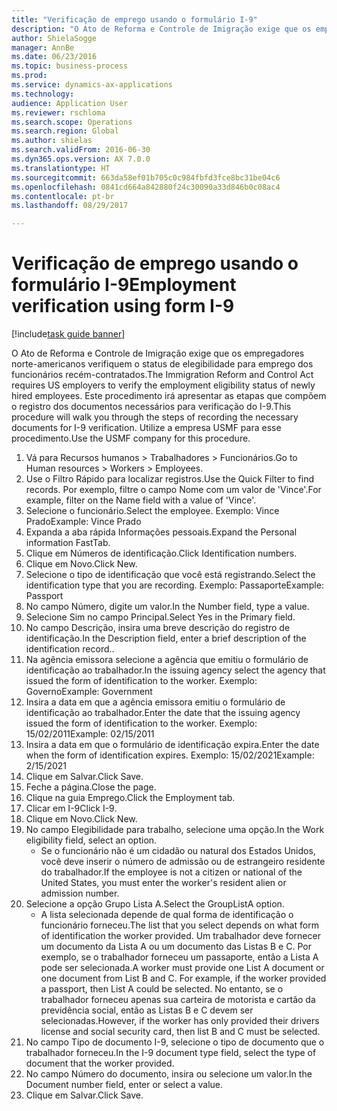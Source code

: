 ```yaml
--- 
title: "Verificação de emprego usando o formulário I-9"
description: "O Ato de Reforma e Controle de Imigração exige que os empregadores norte-americanos verifiquem o status de elegibilidade para emprego dos funcionários recém-contratados."
author: ShielaSogge
manager: AnnBe
ms.date: 06/23/2016
ms.topic: business-process
ms.prod: 
ms.service: dynamics-ax-applications
ms.technology: 
audience: Application User
ms.reviewer: rschloma
ms.search.scope: Operations
ms.search.region: Global
ms.author: shielas
ms.search.validFrom: 2016-06-30
ms.dyn365.ops.version: AX 7.0.0
ms.translationtype: HT
ms.sourcegitcommit: 663da58ef01b705c0c984fbfd3fce8bc31be04c6
ms.openlocfilehash: 0841cd664a842880f24c30090a33d846b0c08ac4
ms.contentlocale: pt-br
ms.lasthandoff: 08/29/2017

---
```

# <a name="employment-verification-using-form-i-9"></a><span data-ttu-id="9631a-103">Verificação de emprego usando o formulário I-9</span><span class="sxs-lookup"><span data-stu-id="9631a-103">Employment verification using form I-9</span></span>

[!include[task guide banner](../../../includes/task-guide-banner.md)]

<span data-ttu-id="9631a-104">O Ato de Reforma e Controle de Imigração exige que os empregadores norte-americanos verifiquem o status de elegibilidade para emprego dos funcionários recém-contratados.</span><span class="sxs-lookup"><span data-stu-id="9631a-104">The Immigration Reform and Control Act requires US employers to verify the employment eligibility status of newly hired employees.</span></span> <span data-ttu-id="9631a-105">Este procedimento irá apresentar as etapas que compõem o registro dos documentos necessários para verificação do I-9.</span><span class="sxs-lookup"><span data-stu-id="9631a-105">This procedure will walk you through the steps of recording the necessary documents for I-9 verification.</span></span> <span data-ttu-id="9631a-106">Utilize a empresa USMF para esse procedimento.</span><span class="sxs-lookup"><span data-stu-id="9631a-106">Use the USMF company for this procedure.</span></span>

1. <span data-ttu-id="9631a-107">Vá para Recursos humanos > Trabalhadores > Funcionários.</span><span class="sxs-lookup"><span data-stu-id="9631a-107">Go to Human resources > Workers > Employees.</span></span>
2. <span data-ttu-id="9631a-108">Use o Filtro Rápido para localizar registros.</span><span class="sxs-lookup"><span data-stu-id="9631a-108">Use the Quick Filter to find records.</span></span> <span data-ttu-id="9631a-109">Por exemplo, filtre o campo Nome com um valor de 'Vince'.</span><span class="sxs-lookup"><span data-stu-id="9631a-109">For example, filter on the Name field with a value of 'Vince'.</span></span>
3. <span data-ttu-id="9631a-110">Selecione o funcionário.</span><span class="sxs-lookup"><span data-stu-id="9631a-110">Select the employee.</span></span> <span data-ttu-id="9631a-111">Exemplo: Vince Prado</span><span class="sxs-lookup"><span data-stu-id="9631a-111">Example: Vince Prado</span></span>
4. <span data-ttu-id="9631a-112">Expanda a aba rápida Informações pessoais.</span><span class="sxs-lookup"><span data-stu-id="9631a-112">Expand the Personal information FastTab.</span></span>
5. <span data-ttu-id="9631a-113">Clique em Números de identificação.</span><span class="sxs-lookup"><span data-stu-id="9631a-113">Click Identification numbers.</span></span>
6. <span data-ttu-id="9631a-114">Clique em Novo.</span><span class="sxs-lookup"><span data-stu-id="9631a-114">Click New.</span></span>
7. <span data-ttu-id="9631a-115">Selecione o tipo de identificação que você está registrando.</span><span class="sxs-lookup"><span data-stu-id="9631a-115">Select the identification type that you are recording.</span></span> <span data-ttu-id="9631a-116">Exemplo: Passaporte</span><span class="sxs-lookup"><span data-stu-id="9631a-116">Example: Passport</span></span>
8. <span data-ttu-id="9631a-117">No campo Número, digite um valor.</span><span class="sxs-lookup"><span data-stu-id="9631a-117">In the Number field, type a value.</span></span>
9. <span data-ttu-id="9631a-118">Selecione Sim no campo Principal.</span><span class="sxs-lookup"><span data-stu-id="9631a-118">Select Yes in the Primary field.</span></span>
10. <span data-ttu-id="9631a-119">No campo Descrição, insira uma breve descrição do registro de identificação.</span><span class="sxs-lookup"><span data-stu-id="9631a-119">In the Description field, enter a brief description of the identification record..</span></span>
11. <span data-ttu-id="9631a-120">Na agência emissora selecione a agência que emitiu o formulário de identificação ao trabalhador.</span><span class="sxs-lookup"><span data-stu-id="9631a-120">In the issuing agency select the agency that issued the form of identification to the worker.</span></span> <span data-ttu-id="9631a-121">Exemplo: Governo</span><span class="sxs-lookup"><span data-stu-id="9631a-121">Example: Government</span></span>
12. <span data-ttu-id="9631a-122">Insira a data em que a agência emissora emitiu o formulário de identificação ao trabalhador.</span><span class="sxs-lookup"><span data-stu-id="9631a-122">Enter the date that the issuing agency issued the form of identification to the worker.</span></span> <span data-ttu-id="9631a-123">Exemplo: 15/02/2011</span><span class="sxs-lookup"><span data-stu-id="9631a-123">Example: 02/15/2011</span></span>
13. <span data-ttu-id="9631a-124">Insira a data em que o formulário de identificação expira.</span><span class="sxs-lookup"><span data-stu-id="9631a-124">Enter the date when the form of identification expires.</span></span> <span data-ttu-id="9631a-125">Exemplo: 15/02/2021</span><span class="sxs-lookup"><span data-stu-id="9631a-125">Example: 2/15/2021</span></span>
14. <span data-ttu-id="9631a-126">Clique em Salvar.</span><span class="sxs-lookup"><span data-stu-id="9631a-126">Click Save.</span></span>
15. <span data-ttu-id="9631a-127">Feche a página.</span><span class="sxs-lookup"><span data-stu-id="9631a-127">Close the page.</span></span>
16. <span data-ttu-id="9631a-128">Clique na guia Emprego.</span><span class="sxs-lookup"><span data-stu-id="9631a-128">Click the Employment tab.</span></span>
17. <span data-ttu-id="9631a-129">Clicar em I-9</span><span class="sxs-lookup"><span data-stu-id="9631a-129">Click I-9.</span></span>
18. <span data-ttu-id="9631a-130">Clique em Novo.</span><span class="sxs-lookup"><span data-stu-id="9631a-130">Click New.</span></span>
19. <span data-ttu-id="9631a-131">No campo Elegibilidade para trabalho, selecione uma opção.</span><span class="sxs-lookup"><span data-stu-id="9631a-131">In the Work eligibility field, select an option.</span></span>
    * <span data-ttu-id="9631a-132">Se o funcionário não é um cidadão ou natural dos Estados Unidos, você deve inserir o número de admissão ou de estrangeiro residente do trabalhador.</span><span class="sxs-lookup"><span data-stu-id="9631a-132">If the employee is not a citizen or national of the United States, you must enter the worker's resident alien or admission number.</span></span>  
20. <span data-ttu-id="9631a-133">Selecione a opção Grupo Lista A.</span><span class="sxs-lookup"><span data-stu-id="9631a-133">Select the GroupListA option.</span></span>
    * <span data-ttu-id="9631a-134">A lista selecionada depende de qual forma de identificação o funcionário forneceu.</span><span class="sxs-lookup"><span data-stu-id="9631a-134">The list that you select depends on what form of identification the worker provided.</span></span> <span data-ttu-id="9631a-135">Um trabalhador deve fornecer um documento da Lista A ou um documento das Listas B e C. Por exemplo, se o trabalhador forneceu um passaporte, então a Lista A pode ser selecionada.</span><span class="sxs-lookup"><span data-stu-id="9631a-135">A worker must provide one List A document or one document from List B and C. For example, if the worker provided a passport, then List A could be selected.</span></span> <span data-ttu-id="9631a-136">No entanto, se o trabalhador forneceu apenas sua carteira de motorista e cartão da previdência social, então as Listas B e C devem ser selecionadas.</span><span class="sxs-lookup"><span data-stu-id="9631a-136">However, if the worker has only provided their drivers license and social security card, then list B and C must be selected.</span></span>  
21. <span data-ttu-id="9631a-137">No campo Tipo de documento I-9, selecione o tipo de documento que o trabalhador forneceu.</span><span class="sxs-lookup"><span data-stu-id="9631a-137">In the I-9 document type field, select the type of document that the worker provided.</span></span>
22. <span data-ttu-id="9631a-138">No campo Número do documento, insira ou selecione um valor.</span><span class="sxs-lookup"><span data-stu-id="9631a-138">In the Document number field, enter or select a value.</span></span>
23. <span data-ttu-id="9631a-139">Clique em Salvar.</span><span class="sxs-lookup"><span data-stu-id="9631a-139">Click Save.</span></span>


